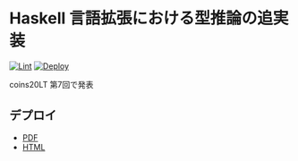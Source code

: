 # Haskell 言語拡張における型推論の追実装

[![Lint](https://github.com/coord-e/slide-coins20lt-outsidein-type-inference/workflows/Lint/badge.svg)](https://github.com/coord-e/slide-specialseminar20-reimpl-type-infer-in-haskell-exts/actions?workflow=Lint)
[![Deploy](https://github.com/coord-e/slide-coins20lt-outsidein-type-inference/workflows/Deploy/badge.svg)](https://github.com/coord-e/slide-specialseminar20-reimpl-type-infer-in-haskell-exts/actions?workflow=Deploy)

coins20LT 第7回で発表

## デプロイ

- [PDF](https://coord-e.github.io/slide-coins20lt-outsidein-type-inference/slide.pdf)
- [HTML](https://coord-e.github.io/slide-coins20lt-outsidein-type-inference/)
